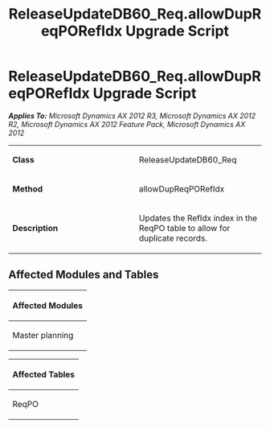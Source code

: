 ﻿---
title: ReleaseUpdateDB60_Req.allowDupReqPORefIdx Upgrade Script
TOCTitle: ReleaseUpdateDB60_Req.allowDupReqPORefIdx Upgrade Script
ms:assetid: 6ce9fe81-eae6-2272-51c8-9bc7e37d8564
ms:mtpsurl: https://msdn.microsoft.com/en-us/library/JJ685697(v=AX.60)
ms:contentKeyID: 49708897
ms.date: 05/18/2015
mtps_version: v=AX.60
---

# ReleaseUpdateDB60\_Req.allowDupReqPORefIdx Upgrade Script 


_**Applies To:** Microsoft Dynamics AX 2012 R3, Microsoft Dynamics AX 2012 R2, Microsoft Dynamics AX 2012 Feature Pack, Microsoft Dynamics AX 2012_

<table>
<colgroup>
<col style="width: 50%" />
<col style="width: 50%" />
</colgroup>
<tbody>
<tr class="odd">
<td><p><strong>Class</strong></p></td>
<td><p>ReleaseUpdateDB60_Req</p></td>
</tr>
<tr class="even">
<td><p><strong>Method</strong></p></td>
<td><p>allowDupReqPORefIdx</p></td>
</tr>
<tr class="odd">
<td><p><strong>Description</strong></p></td>
<td><p>Updates the RefIdx index in the ReqPO table to allow for duplicate records.</p></td>
</tr>
</tbody>
</table>


## Affected Modules and Tables

<table>
<colgroup>
<col style="width: 100%" />
</colgroup>
<thead>
<tr class="header">
<th><p>Affected Modules</p></th>
</tr>
</thead>
<tbody>
<tr class="odd">
<td><p>Master planning</p></td>
</tr>
</tbody>
</table>


<table>
<colgroup>
<col style="width: 100%" />
</colgroup>
<thead>
<tr class="header">
<th><p>Affected Tables</p></th>
</tr>
</thead>
<tbody>
<tr class="odd">
<td><p>ReqPO</p></td>
</tr>
</tbody>
</table>

  


